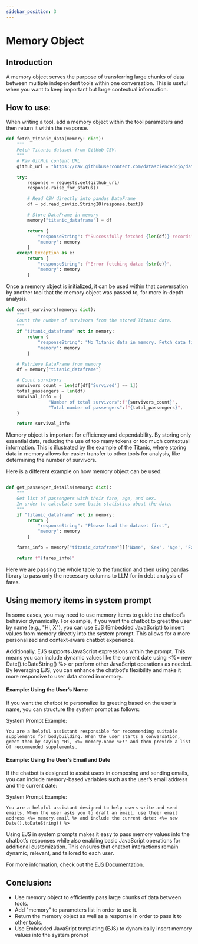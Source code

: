 ```yaml
---
sidebar_position: 3
---
```


# Memory Object

## Introduction

A memory object serves the purpose of transferring large chunks of data between multiple independent tools within one conversation. This is useful when you want to keep important but large contextual information.

## How to use:

When writing a tool, add a memory object within the tool parameters and then return it within the response.

```python
def fetch_titanic_data(memory: dict):
    """
    Fetch Titanic dataset from GitHub CSV.
    """
    # Raw GitHub content URL
    github_url = "https://raw.githubusercontent.com/datasciencedojo/datasets/master/titanic.csv"

    try:
        response = requests.get(github_url)
        response.raise_for_status()

        # Read CSV directly into pandas DataFrame
        df = pd.read_csv(io.StringIO(response.text))

        # Store DataFrame in memory
        memory["titanic_dataframe"] = df

        return {
            "responseString": f"Successfully fetched {len(df)} records",
            "memory": memory
        }
    except Exception as e:
        return {
            "responseString": f"Error fetching data: {str(e)}",
            "memory": memory
        }

```

Once a memory object is initialized, it can be used within that conversation by another tool that the memory object was passed to, for more in-depth analysis.

```python
def count_survivors(memory: dict):
    """
    Count the number of survivors from the stored Titanic data.
    """
    if "titanic_dataframe" not in memory:
        return {
            "responseString": "No Titanic data in memory. Fetch data first.",
            "memory": memory
        }

    # Retrieve DataFrame from memory
    df = memory["titanic_dataframe"]

    # Count survivors
    survivors_count = len(df[df['Survived'] == 1])
    total_passengers = len(df)
    survival_info = {
                "Number of total survivors":f"{survivors_count}",
                "Total number of passengers":f"{total_passengers}",
    }

    return survival_info

```

Memory object is important for efficiency and dependability. By storing only essential data, reducing the use of too many tokens or too much contextual information. This is illustrated by the example of the Titanic, where storing data in memory allows for easier transfer to other tools for analysis, like determining the number of survivors.

Here is a different example on how memory object can be used:

```python

def get_passenger_details(memory: dict):
    """
    Get list of passengers with their fare, age, and sex.
    In order to calculate some basic statistics about the data.
    """
    if "titanic_dataframe" not in memory:
        return {
            "responseString": "Please load the dataset first",
            "memory": memory
        }

    fares_info = memory["titanic_dataframe"][['Name', 'Sex', 'Age', 'Fare']]

    return f"{fares_info}"
```

Here we are passing the whole table to the function and then using pandas library to pass only the necessary columns to LLM for in debt analysis of fares.

## Using memory items in system prompt

In some cases, you may need to use memory items to guide the chatbot’s behavior dynamically. For example, if you want the chatbot to greet the user by name (e.g., "Hi, X"), you can use EJS (Embedded JavaScript) to insert values from memory directly into the system prompt. This allows for a more personalized and context-aware chatbot experience.

Additionally, EJS supports JavaScript expressions within the prompt. This means you can include dynamic values like the current date using <%= new Date().toDateString() %> or perform other JavaScript operations as needed. By leveraging EJS, you can enhance the chatbot's flexibility and make it more responsive to user data stored in memory.

#### Example: Using the User’s Name

If you want the chatbot to personalize its greeting based on the user’s name, you can structure the system prompt as follows:

System Prompt Example:

`You are a helpful assistant responsible for recommending suitable supplements for bodybuilding. When the user starts a conversation, greet them by saying "Hi, <%= memory.name %>!" and then provide a list of recommended supplements.
`

#### Example: Using the User’s Email and Date

If the chatbot is designed to assist users in composing and sending emails, you can include memory-based variables such as the user’s email address and the current date:

System Prompt Example:

`You are a helpful assistant designed to help users write and send emails. When the user asks you to draft an email, use their email address <%= memory.email %> and include the current date: <%= new Date().toDateString() %>`

Using EJS in system prompts makes it easy to pass memory values into the chatbot’s responses while also enabling basic JavaScript operations for additional customization. This ensures that chatbot interactions remain dynamic, relevant, and tailored to each user.

For more information, check out the [EJS Documentation](https://ejs.co/).

## Conclusion:

- Use memory object to efficiently pass large chunks of data between tools.
- Add "memory" to parameters list in order to use it.
- Return the memory object as well as a response in order to pass it to other tools.
- Use Embedded JavaSript templating (EJS) to dynamically insert memory values into the system prompt
